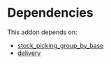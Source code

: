 # Dependencies

This addon depends on:

- [stock_picking_group_by_base](https://github.com/bringout/oca-workflow-process)
- [delivery](https://github.com/bringout/oca-ocb-warehouse/tree/9281cf64e8c89d4224a778a2e3c7eefc255a1add/odoo-bringout-oca-ocb-delivery)
